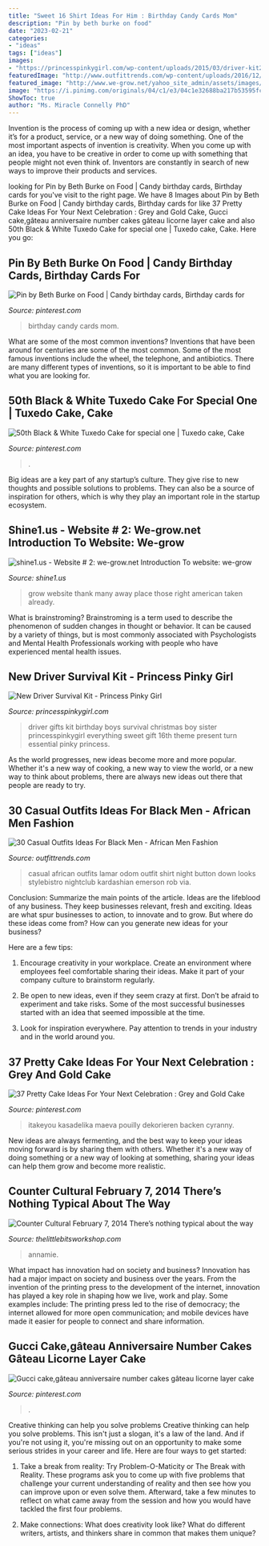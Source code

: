 ```yaml
---
title: "Sweet 16 Shirt Ideas For Him : Birthday Candy Cards Mom"
description: "Pin by beth burke on food"
date: "2023-02-21"
categories:
- "ideas"
tags: ["ideas"]
images:
- "https://princesspinkygirl.com/wp-content/uploads/2015/03/driver-kit2.jpg"
featuredImage: "http://www.outfittrends.com/wp-content/uploads/2016/12/casual-night-out-outfit-for-african-black-men.jpg"
featured_image: "http://www.we-grow.net/yahoo_site_admin/assets/images/20170612_120117.162103122_std.jpg"
image: "https://i.pinimg.com/originals/04/c1/e3/04c1e32688ba217b53595fc1aeb5a801.jpg"
ShowToc: true
author: "Ms. Miracle Connelly PhD"
---
```



Invention is the process of coming up with a new idea or design, whether it’s for a product, service, or a new way of doing something. One of the most important aspects of invention is creativity. When you come up with an idea, you have to be creative in order to come up with something that people might not even think of. Inventors are constantly in search of new ways to improve their products and services.

	

		
looking for Pin by Beth Burke on Food | Candy birthday cards, Birthday cards for you've visit to the right page. We have 8 Images about Pin by Beth Burke on Food | Candy birthday cards, Birthday cards for like 37 Pretty Cake Ideas For Your Next Celebration : Grey and Gold Cake, Gucci cake,gâteau anniversaire number cakes gâteau licorne layer cake and also 50th Black &amp; White Tuxedo Cake for special one | Tuxedo cake, Cake. Here you go:
		
    
## Pin By Beth Burke On Food | Candy Birthday Cards, Birthday Cards For

<img loading=lazy src="https://i.pinimg.com/736x/68/25/b9/6825b9ec4db87793813fa1e2add2e8c4---birthday-birthday-gifts.jpg" onerror="this.onerror=null;this.src='https://tse3.mm.bing.net/th?id=OIP.eomc5SujciW6NQP2NdN9hQHaJ4&amp;pid=15.1';" alt="Pin by Beth Burke on Food | Candy birthday cards, Birthday cards for">

_Source: pinterest.com_

>birthday candy cards mom. 

	

What are some of the most common inventions?
Inventions that have been around for centuries are some of the most common. Some of the most famous inventions include the wheel, the telephone, and antibiotics. There are many different types of inventions, so it is important to be able to find what you are looking for.

    
## 50th Black &amp; White Tuxedo Cake For Special One | Tuxedo Cake, Cake

<img loading=lazy src="https://i.pinimg.com/736x/0c/61/70/0c6170e012e1c8e80a97515692a1d9a1.jpg" onerror="this.onerror=null;this.src='https://tse3.mm.bing.net/th?id=OIP.9PfnFEwlZzRn4lVwRE6IBQHaIX&amp;pid=15.1';" alt="50th Black &amp; White Tuxedo Cake for special one | Tuxedo cake, Cake">

_Source: pinterest.com_

>. 

	

Big ideas are a key part of any startup’s culture. They give rise to new thoughts and possible solutions to problems. They can also be a source of inspiration for others, which is why they play an important role in the startup ecosystem.

    
## Shine1.us - Website # 2: We-grow.net ﻿Introduction To Website: We-grow

<img loading=lazy src="http://www.we-grow.net/yahoo_site_admin/assets/images/20170612_120117.162103122_std.jpg" onerror="this.onerror=null;this.src='https://tse1.mm.bing.net/th?id=OIP.l8l-7P0bMGcnG7cwlyqnxQHaJ3&amp;pid=15.1';" alt="shine1.us - Website # 2: we-grow.net ﻿Introduction To website: we-grow">

_Source: shine1.us_

>grow website thank many away place those right american taken already. 

	

What is brainstroming?
Brainstroming is a term used to describe the phenomenon of sudden changes in thought or behavior. It can be caused by a variety of things, but is most commonly associated with Psychologists and Mental Health Professionals working with people who have experienced mental health issues.

    
## New Driver Survival Kit - Princess Pinky Girl

<img loading=lazy src="https://princesspinkygirl.com/wp-content/uploads/2015/03/driver-kit2.jpg" onerror="this.onerror=null;this.src='https://tse2.mm.bing.net/th?id=OIP.PfMSq9_lwFtBzQYTNdeUQQHaHa&amp;pid=15.1';" alt="New Driver Survival Kit - Princess Pinky Girl">

_Source: princesspinkygirl.com_

>driver gifts kit birthday boys survival christmas boy sister princesspinkygirl everything sweet gift 16th theme present turn essential pinky princess. 

	

As the world progresses, new ideas become more and more popular. Whether it's a new way of cooking, a new way to view the world, or a new way to think about problems, there are always new ideas out there that people are ready to try.

    
## 30 Casual Outfits Ideas For Black Men - African Men Fashion

<img loading=lazy src="http://www.outfittrends.com/wp-content/uploads/2016/12/casual-night-out-outfit-for-african-black-men.jpg" onerror="this.onerror=null;this.src='https://tse3.mm.bing.net/th?id=OIP.11a9J9UszNcygA8qooc6fwAAAA&amp;pid=15.1';" alt="30 Casual Outfits Ideas For Black Men - African Men Fashion">

_Source: outfittrends.com_

>casual african outfits lamar odom outfit shirt night button down looks stylebistro nightclub kardashian emerson rob via. 

	

Conclusion: Summarize the main points of the article.
Ideas are the lifeblood of any business. They keep businesses relevant, fresh and exciting. Ideas are what spur businesses to action, to innovate and to grow.
But where do these ideas come from? How can you generate new ideas for your business?

Here are a few tips:

1. Encourage creativity in your workplace. Create an environment where employees feel comfortable sharing their ideas. Make it part of your company culture to brainstorm regularly.

2. Be open to new ideas, even if they seem crazy at first. Don’t be afraid to experiment and take risks. Some of the most successful businesses started with an idea that seemed impossible at the time.

3. Look for inspiration everywhere. Pay attention to trends in your industry and in the world around you.

    
## 37 Pretty Cake Ideas For Your Next Celebration : Grey And Gold Cake

<img loading=lazy src="https://i.pinimg.com/736x/8b/ee/ca/8beeca3d18e943dab35426bd98f794da.jpg" onerror="this.onerror=null;this.src='https://tse1.mm.bing.net/th?id=OIP.NAecNfwf_yMnXzMcAX11MAHaN4&amp;pid=15.1';" alt="37 Pretty Cake Ideas For Your Next Celebration : Grey and Gold Cake">

_Source: pinterest.com_

>itakeyou kasadelika maeva pouilly dekorieren backen cyranny. 

	

New ideas are always fermenting, and the best way to keep your ideas moving forward is by sharing them with others. Whether it's a new way of doing something or a new way of looking at something, sharing your ideas can help them grow and become more realistic.

    
## Counter Cultural February 7, 2014 There’s Nothing Typical About The Way

<img loading=lazy src="https://www.thelittlebitsworkshop.com/thelittlebitsworkshop.com/Resources/Archive_files/shapeimage_13.png" onerror="this.onerror=null;this.src='https://tse2.mm.bing.net/th?id=OIP.ov6MYvazcU-FePXBYuvCYwAAAA&amp;pid=15.1';" alt="Counter Cultural February 7, 2014 There’s nothing typical about the way">

_Source: thelittlebitsworkshop.com_

>annamie. 

	

What impact has innovation had on society and business?
Innovation has had a major impact on society and business over the years. From the invention of the printing press to the development of the internet, innovation has played a key role in shaping how we live, work and play. Some examples include: The printing press led to the rise of democracy; the internet allowed for more open communication; and mobile devices have made it easier for people to connect and share information.

    
## Gucci Cake,gâteau Anniversaire Number Cakes Gâteau Licorne Layer Cake

<img loading=lazy src="https://i.pinimg.com/originals/04/c1/e3/04c1e32688ba217b53595fc1aeb5a801.jpg" onerror="this.onerror=null;this.src='https://tse2.mm.bing.net/th?id=OIP.sXnWjLgeACfwgUmPqt8_nwHaJ3&amp;pid=15.1';" alt="Gucci cake,gâteau anniversaire number cakes gâteau licorne layer cake">

_Source: pinterest.com_

>. 

	

Creative thinking can help you solve problems
Creative thinking can help you solve problems. This isn't just a slogan, it's a law of the land. And if you're not using it, you're missing out on an opportunity to make some serious strides in your career and life. Here are four ways to get started: 
1. Take a break from reality: Try Problem-O-Maticity or The Break with Reality. These programs ask you to come up with five problems that challenge your current understanding of reality and then see how you can improve upon or even solve them. Afterward, take a few minutes to reflect on what came away from the session and how you would have tackled the first four problems. 

2. Make connections: What does creativity look like? What do different writers, artists, and thinkers share in common that makes them unique?

